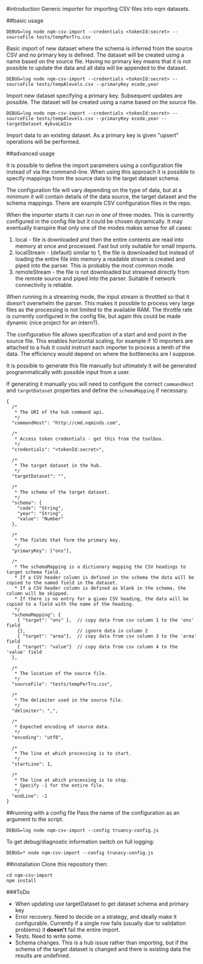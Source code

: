#introduction
Generic importer for importing CSV files into nqm datasets.

##basic usage

```
DEBUG=log node nqm-csv-import --credentials <tokenId:secret> --sourceFile tests/tempPerTru.csv
```

Basic import of new dataset where the schema is inferred from the source CSV and no primary key is defined. The dataset will be created using a name based on the source file. Having no primary key means that it is not possible to update the data and all data will be appended to the dataset.

```
DEBUG=log node nqm-csv-import --credentials <tokenId:secret> --sourceFile tests/tempAlevels.csv --primaryKey ecode,year
```

Import new dataset specifying a primary key. Subsequent updates are possible. The dataset will be created using a name based on the source file.   

```
DEBUG=log node nqm-csv-import --credentials <tokenId:secret> --sourceFile tests/tempAlevels.csv --primaryKey ecode,year --targetDataset 4ybvaLm2zx
```

Import data to an existing dataset. As a primary key is given "upsert" operations will be performed.

##advanced usage

It is possible to define the import parameters using a configuration file instead of via the command-line. When using this approach it is possible to specify mappings from the source data to the target dataset schema. 

The configuration file will vary depending on the type of data, but at a minimum it will contain details of the data source, the target dataset and the schema mappings. There are example CSV configuration files in the repo.

When the importer starts it can run in one of three modes. This is currently configured in the config file but it could be chosen dynamically. It may eventually transpire that only one of the modes makes sense for all cases:

 1. local - file is downloaded and then the entire contents are read into memory at once and processed. Fast but only suitable for small imports.
 2. localStream - (default) similar to 1, the file is downloaded but instead of loading the entire file into memory a readable stream is created and piped into the parser. This is probably the most common mode.
 3. remoteStream - the file is not downloaded but streamed directly from the remote source and piped into the parser. Suitable if network connectivity is reliable.

When running in a streaming mode, the input stream is throttled so that it doesn't overwhelm the parser. This makes it possible to process very large files as the processing is not limited to the available RAM. The throttle rate is currently configured in the config file, but again this could be made dynamic (nice project for an intern?).

The configuration file allows specification of a start and end point in the source file. This enables horizontal scaling, for example if 10 importers are attached to a hub it could instruct each importer to process a tenth of the data. The efficiency would depend on where the bottlenecks are I suppose.

It is possible to generate this file manually but ultimately it will be generated programmatically with possible input from a user.

If generating it manually you will need to configure the correct ```commandHost``` and ```targetDataset``` properties and define the ```schemaMapping``` if necessary.

```
{
  /*
   * The URI of the hub command api.
   */
  "commandHost": "http://cmd.nqminds.com",

  /*
   * Access token credentials - get this from the toolbox.
   */
  "credentials": "<tokenId:secret>",

  /*
   * The target dataset in the hub.
   */
  "targetDataset": "",
  
  /*
   * The schema of the target dataset.
   */
  "schema": {
    "code": "String",
    "year": "String",
    "value": "Number"
  },
  
  /*
   * The fields that form the primary key.
   */
  "primaryKey": ["ons"],

  /*
   * The schemaMapping is a dictionary mapping the CSV headings to target schema field.
   * If a CSV header column is defined in the schema the data will be copied to the named field in the dataset.
   * If a CSV header column is defined as blank in the schema, the column will be skipped.
   * If there is no entry for a given CSV heading, the data will be copied to a field with the name of the heading.
   */
  "schemaMapping": {
    { "target": "ons" },  // copy data from csv column 1 to the 'ons' field
    {},                   // ignore data in column 2
    { "target": "area"},  // copy data from csv column 3 to the 'area' field
    { "target": "value"}  // copy data from csv column 4 to the 'value' field
  },

  /*
   * The location of the source file.
   */
  "sourceFile": "tests/tempPerTru.csv",

  /*
   * The delimiter used in the source file.
   */
  "delimiter": ",",

  /*
   * Expected encoding of source data.
   */
  "encoding": "utf8",

  /*
   * The line at which processing is to start.
   */
  "startLine": 1,

  /*
   * The line at which processing is to stop.
   * Specify -1 for the entire file.
   */
  "endLine": -1
}
```

##running with a config file
Pass the name of the configuration as an argument to the script.

```
DEBUG=log node nqm-csv-import --config truancy-config.js
```

To get debug/diagnostic information switch on full logging:

```
DEBUG=* node nqm-csv-import --config trunacy-config.js
```

##installation
Clone this repository then:

```
cd nqm-csv-import
npm install
```

###ToDo
- When updating use targetDataset to get dataset schema and primary key
- Error recovery. Need to decide on a strategy, and ideally make it configurable. Currently if a single row fails (usually due to validation problems) it **doesn't** fail the entire import.
- Tests. Need to write some.
- Schema changes. This is a hub issue rather than importing, but if the schema of the target dataset is changed and there is existing data the results are undefined.

